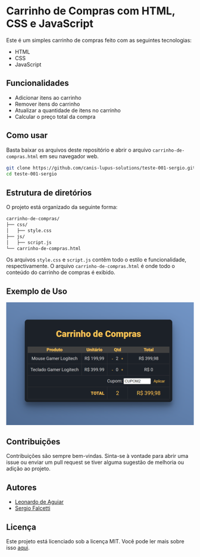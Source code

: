 Carrinho de Compras com HTML, CSS e JavaScript
==============================================

Este é um simples carrinho de compras feito com as seguintes tecnologias:

*   HTML
*   CSS
*   JavaScript

Funcionalidades
---------------

*   Adicionar itens ao carrinho
*   Remover itens do carrinho
*   Atualizar a quantidade de itens no carrinho
*   Calcular o preço total da compra

Como usar
---------

Basta baixar os arquivos deste repositório e abrir o arquivo `carrinho-de-compras.html` em seu navegador web.

```bash
git clone https://github.com/canis-lupus-solutions/teste-001-sergio.git
cd teste-001-sergio
```

Estrutura de diretórios
-----------------------

O projeto está organizado da seguinte forma:

```text
carrinho-de-compras/
├── css/
│   ├── style.css
├── js/
│   ├── script.js
└── carrinho-de-compras.html
```

Os arquivos `style.css` e `script.js` contêm todo o estilo e funcionalidade, respectivamente. O arquivo `carrinho-de-compras.html` é onde todo o conteúdo do carrinho de compras é exibido.

Exemplo de Uso
--------------

![imagem do carrinho de compras](carrinhoScreenshot2.png)

Contribuições
-------------

Contribuições são sempre bem-vindas. Sinta-se à vontade para abrir uma issue ou enviar um pull request se tiver alguma sugestão de melhoria ou adição ao projeto.

Autores
-------

*  [Leonardo de Aguiar](https://github.com/leoap)
*  [Sergio Falcetti](https://github.com/falcettijr)

Licença
-------

Este projeto está licenciado sob a licença MIT. Você pode ler mais sobre isso [aqui](https://opensource.org/licenses/MIT).